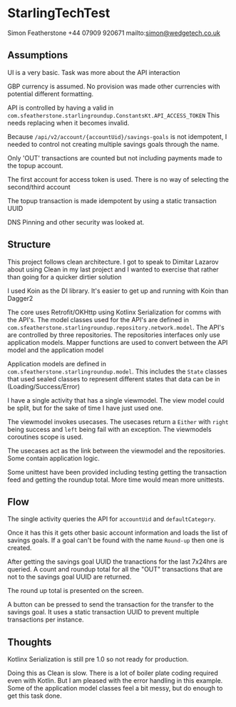 # StarlingTechTest
Simon Featherstone +44 07909 920671 mailto:simon@wedgetech.co.uk

## Assumptions
UI is a very basic. Task was more about the API interaction

GBP currency is assumed. No provision was made other currencies with potential different formatting.

API is controlled by having a valid in `com.sfeatherstone.starlingroundup.ConstantsKt.API_ACCESS_TOKEN` This needs replacing when it becomes invalid.

Because `/api/v2/account/{accountUid}/savings-goals` is not idempotent, I needed to control not creating multiple savings goals through the name.

Only 'OUT' transactions are counted but not including payments made to the topup account.

The first account for access token is used. There is no way of selecting the second/third account

The topup transaction is made idempotent by using a static transaction UUID

DNS Pinning and other security was looked at.

## Structure
This project follows clean architecture. I got to speak to Dimitar Lazarov​ about using Clean in my last project and I wanted to exercise that rather than going for a quicker dirtier solution

I used Koin as the DI library. It's easier to get up and running with Koin than Dagger2

The core uses Retrofit/OKHttp using Kotlinx Serialization for comms with the API's. The model classes used for the API's are defined in `com.sfeatherstone.starlingroundup.repository.network.model`. The API's are controlled by three repositories. The repositories interfaces only use application models. Mapper functions are used to convert between the API model and the application model

Application models are defined in `com.sfeatherstone.starlingroundup.model`. This includes the `State` classes that used sealed classes to represent different states that data can be in (Loading/Success/Error)

I have a single activity that has a single viewmodel. The view model could be split, but for the sake of time I have just used one.

The viewmodel invokes usecases. The usecases return a `Either` with `right` being success and `left` being fail with an exception. The viewmodels coroutines scope is used.

The usecases act as the link between the viewmodel and the repositories. Some contain application logic.

Some unittest have been provided including testing getting the transaction feed and getting the roundup total. More time would mean more unittests.

## Flow
The single activity queries the API for `accountUid` and `defaultCategory`.

Once it has this it gets other basic account information and loads the list of savings goals. If a goal can't be found with the name `Round-up` then one is created.

After getting the savings goal UUID the tranactions for the last 7x24hrs are queried. A count and roundup total for all the "OUT" transactions that are not to the savings goal UUID are returned.

The round up total is presented on the screen.

A button can be pressed to send the transaction for the transfer to the savings goal. It uses a static transaction UUID to prevent multiple transactions per instance.

## Thoughts
Kotlinx Serialization is still pre 1.0 so not ready for production.

Doing this as Clean is slow. There is a lot of boiler plate coding required even with Kotlin. But I am pleased with the error handling in this example. Some of the application model classes feel a bit messy, but do enough to get this task done.


